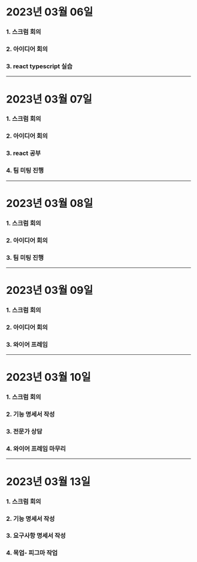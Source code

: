 # 2023년 03월 06일

### 1. 스크럼 회의

### 2. 아이디어 회의

### 3. react typescript 실습

---

# 2023년 03월 07일

### 1. 스크럼 회의

### 2. 아이디어 회의

### 3. react 공부

### 4. 팀 미팅 진행

---

# 2023년 03월 08일

### 1. 스크럼 회의

### 2. 아이디어 회의

### 3. 팀 미팅 진행

---

# 2023년 03월 09일

### 1. 스크럼 회의

### 2. 아이디어 회의

### 3. 와이어 프레임

---

# 2023년 03월 10일

### 1. 스크럼 회의

### 2. 기능 명세서 작성

### 3. 전문가 상담

### 4. 와이어 프레임 마무리

---

# 2023년 03월 13일

### 1. 스크럼 회의

### 2. 기능 명세서 작성

### 3. 요구사항 명세서 작성

### 4. 목업- 피그마 작업

